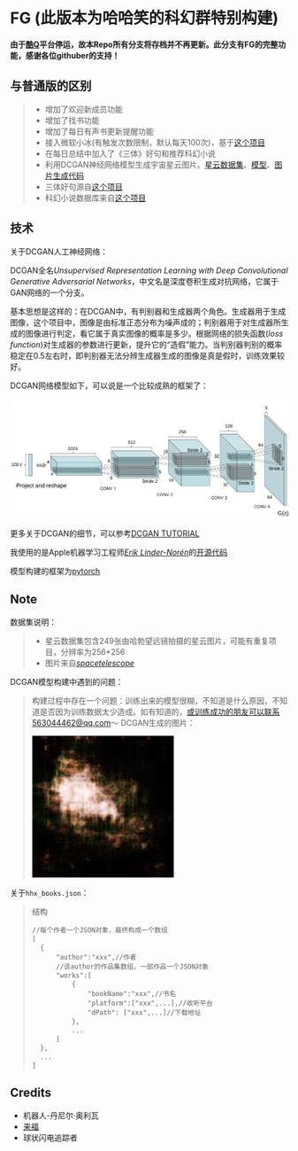 # FG (此版本为哈哈笑的科幻群特别构建)
**由于[酷Q](https://cqp.cc/)平台停运，故本Repo所有分支将存档并不再更新。此分支有FG的完整功能，感谢各位githuber的支持！**
## 与普通版的区别
> * 增加了欢迎新成员功能
> * 增加了找书功能
> * 增加了每日有声书更新提醒功能
> * 接入微软小冰(有触发次数限制，默认每天100次)，基于[这个项目](https://github.com/BennyThink/realXiaoice)
> * 在每日总结中加入了《三体》好句和推荐科幻小说
> * 利用DCGAN神经网络模型生成宇宙星云图片。[星云数据集](assets/dataset.zip)、[模型](assets/DCGAN.py)、[图片生成代码](assets/LoadModel.py)
> * 三体好句源自[这个项目](https://github.com/AyagawaSeirin/ThreebodySpace)
> * 科幻小说数据库来自[这个项目](https://github.com/faa2001/SFDB)

## 技术

关于DCGAN人工神经网络：

DCGAN全名*Unsupervised Representation Learning with Deep Convolutional Generative Adversarial Networks*，中文名是深度卷积生成对抗网络，它属于GAN网络的一个分支。

基本思想是这样的：在DCGAN中，有判别器和生成器两个角色。生成器用于生成图像，这个项目中，图像是由标准正态分布为噪声成的；判别器用于对生成器所生成的图像进行判定，看它属于真实图像的概率是多少。根据网络的损失函数(*loss function*)对生成器的参数进行更新，提升它的“造假”能力。当判别器判别的概率稳定在0.5左右时，即判别器无法分辨生成器生成的图像是真是假时，训练效果较好。

DCGAN网络模型如下，可以说是一个比较成熟的框架了：

![](assets/dcgan_generator.png)

更多关于DCGAN的细节，可以参考[DCGAN TUTORIAL](https://pytorch.org/tutorials/beginner/dcgan_faces_tutorial.html)

我使用的是Apple机器学习工程师[*Erik Linder-Norén*](https://github.com/eriklindernoren)的[开源代码](https://github.com/eriklindernoren/PyTorch-GAN/blob/master/implementations/dcgan/dcgan.py)

模型构建的框架为[pytorch](https://pytorch.org/)

## Note
数据集说明：
> * 星云数据集包含249张由哈勃望远镜拍摄的星云图片，可能有重复项目，分辨率为256*256
> * 图片来自[*spacetelescope*](https://www.spacetelescope.org/)

DCGAN模型构建中遇到的问题：
> 构建过程中存在一个问题：训练出来的模型很糊，不知道是什么原因，不知道是否因为训练数据太少造成。如有知道的，或训练成功的朋友可以联系563044462@qq.com～
> DCGAN生成的图片：
> 
> ![](assets/example.png)

关于`hhx_books.json`：
> 结构
> ```
> //每个作者一个JSON对象，最终构成一个数组
> [
>   {
>       "author":"xxx",//作者
>       //该author的作品集数组，一部作品一个JSON对象
>       "works":[
>           {
>               "bookName":"xxx",//书名
>               "platform":["xxx",...],//收听平台
>               "dPath": ["xxx",...]//下载地址
>           },
>           ...
>       ]
>   },
>   ...
> ]
> ```

## Credits
- 机器人-丹尼尔·奥利瓦
- [来福](https://weibo.com/u/1650618111)
- 球状闪电追踪者
